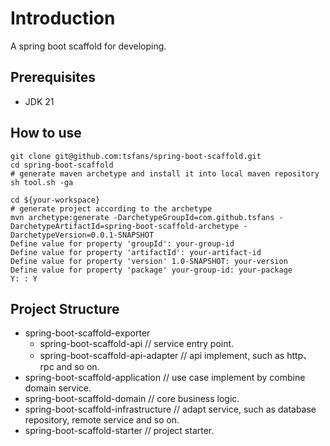 # Introduction

A spring boot scaffold for developing.

## Prerequisites

- JDK 21

## How to use

```shell
git clone git@github.com:tsfans/spring-boot-scaffold.git
cd spring-boot-scaffold
# generate maven archetype and install it into local maven repository
sh tool.sh -ga

cd ${your-workspace}
# generate project according to the archetype
mvn archetype:generate -DarchetypeGroupId=com.github.tsfans -DarchetypeArtifactId=spring-boot-scaffold-archetype -DarchetypeVersion=0.0.1-SNAPSHOT
Define value for property 'groupId': your-group-id
Define value for property 'artifactId': your-artifact-id
Define value for property 'version' 1.0-SNAPSHOT: your-version
Define value for property 'package' your-group-id: your-package
Y: : Y
```

## Project Structure

- spring-boot-scaffold-exporter
  - spring-boot-scaffold-api // service entry point.
  - spring-boot-scaffold-api-adapter // api implement, such as http、rpc and so on.
- spring-boot-scaffold-application // use case implement by combine domain service.
- spring-boot-scaffold-domain // core business logic.
- spring-boot-scaffold-infrastructure // adapt service, such as database repository, remote service and so on.
- spring-boot-scaffold-starter // project starter.